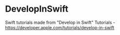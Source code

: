 # DevelopInSwift
 Swift tutorials made from "Develop in Swift" Tutorials - https://developer.apple.com/tutorials/develop-in-swift
